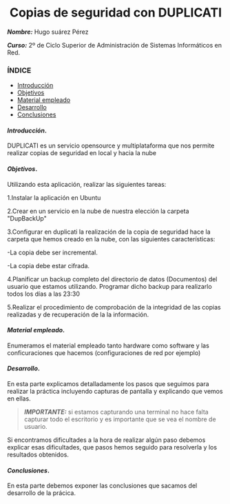 <center>

# Copias de seguridad con DUPLICATI


</center>

***Nombre:*** Hugo suárez Pérez

***Curso:*** 2º de Ciclo Superior de Administración de Sistemas Informáticos en Red.

### ÍNDICE

+ [Introducción](#id1)
+ [Objetivos](#id2)
+ [Material empleado](#id3)
+ [Desarrollo](#id4)
+ [Conclusiones](#id5)


#### ***Introducción***. <a name="id1"></a>

DUPLICATI es un servicio opensource y multiplataforma  que nos permite realizar copias de seguridad en local y hacia la nube

#### ***Objetivos***. <a name="id2"></a>

Utilizando esta aplicación, realizar las siguientes tareas:

1.Instalar la aplicación en Ubuntu

2.Crear en un servicio en la nube de nuestra elección la carpeta "DupBackUp"

3.Configurar en duplicati la realización de la copia de seguridad hace la carpeta que hemos creado en la nube, con las siguientes características:

-La copia debe ser incremental.

-La copia debe estar cifrada.

4.Planificar un backup completo del directorio de datos (Documentos) del usuario que estamos utilizando. Programar dicho backup para realizarlo todos los días a las 23:30

5.Realizar el  procedimiento de comprobación de la integridad de las copias realizadas y de recuperación de la la información.

#### ***Material empleado***. <a name="id3"></a>

Enumeramos el material empleado tanto hardware como software y las conficuraciones que hacemos (configuraciones de red por ejemplo) 

#### ***Desarrollo***. <a name="id4"></a>

En esta parte explicamos detalladamente los pasos que seguimos para realizar la práctica incluyendo capturas de pantalla y explicando que vemos en ellas. 

> ***IMPORTANTE:*** si estamos capturando una terminal no hace falta capturar todo el escritorio y es importante que se vea el nombre de usuario.

Si encontramos dificultades a la hora de realizar algún paso debemos explicar esas dificultades, que pasos hemos seguido para resolverla y los resultados obtenidos.

#### ***Conclusiones***. <a name="id5"></a>

En esta parte debemos exponer las conclusiones que sacamos del desarrollo de la prácica.
